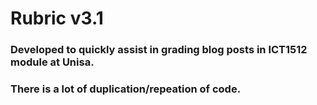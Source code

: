 # Rubric v3.1
### Developed to quickly assist in grading blog posts in ICT1512 module at Unisa.
### There is a lot of duplication/repeation of code.
